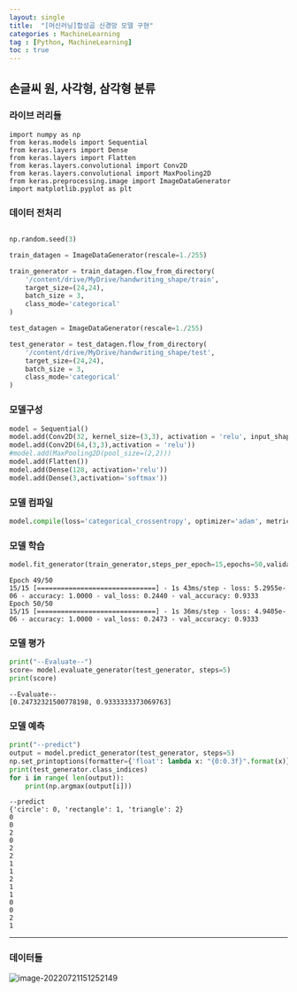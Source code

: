 ```yaml
---
layout: single
title:  "[머신러닝]합성곱 신경망 모델 구현"
categories : MachineLearning
tag : [Python, MachineLearning]
toc : true
---
```


## 손글씨 원, 사각형, 삼각형 분류

### 라이브 러리들 

```
import numpy as np
from keras.models import Sequential
from keras.layers import Dense
from keras.layers import Flatten
from keras.layers.convolutional import Conv2D
from keras.layers.convolutional import MaxPooling2D
from keras.preprocessing.image import ImageDataGenerator
import matplotlib.pyplot as plt
```

### 데이터 전처리


```python

np.random.seed(3)

train_datagen = ImageDataGenerator(rescale=1./255)

train_generator = train_datagen.flow_from_directory(
    '/content/drive/MyDrive/handwriting_shape/train',
    target_size=(24,24),
    batch_size = 3,
    class_mode='categorical'
)

test_datagen = ImageDataGenerator(rescale=1./255)

test_generator = test_datagen.flow_from_directory(
    '/content/drive/MyDrive/handwriting_shape/test',
    target_size=(24,24),
    batch_size = 3,
    class_mode='categorical'
)
```

### 모델구성  

```python
model = Sequential()
model.add(Conv2D(32, kernel_size=(3,3), activation = 'relu', input_shape=(24,24,3)))
model.add(Conv2D(64,(3,3),activation = 'relu'))
#model.add(MaxPooling2D(pool_size=(2,2)))
model.add(Flatten())
model.add(Dense(128, activation='relu'))
model.add(Dense(3,activation='softmax'))
```

### 모델 컴파일


```python
model.compile(loss='categorical_crossentropy', optimizer='adam', metrics=['accuracy'])
```

### 모델 학습


```python
model.fit_generator(train_generator,steps_per_epoch=15,epochs=50,validation_data=test_generator,validation_steps=5)
```


    Epoch 49/50
    15/15 [==============================] - 1s 43ms/step - loss: 5.2955e-06 - accuracy: 1.0000 - val_loss: 0.2440 - val_accuracy: 0.9333
    Epoch 50/50
    15/15 [==============================] - 1s 36ms/step - loss: 4.9405e-06 - accuracy: 1.0000 - val_loss: 0.2473 - val_accuracy: 0.9333

### 모델 평가


```python
print("--Evaluate--")
score= model.evaluate_generator(test_generator, steps=5)
print(score)
```

    --Evaluate--
    [0.24732321500778198, 0.9333333373069763]

### 모델 예측


```python
print("--predict")
output = model.predict_generator(test_generator, steps=5)
np.set_printoptions(formatter={'float': lambda x: "{0:0.3f}".format(x)})
print(test_generator.class_indices)
for i in range( len(output)):
    print(np.argmax(output[i]))
```

    --predict
    {'circle': 0, 'rectangle': 1, 'triangle': 2}
    0
    0
    2
    0
    2
    2
    1
    1
    2
    1
    1
    0
    0
    2
    1

---

### 데이터들

![image-20220721151252149](../../images/CNN_model_test/image-20220721151252149.png)
